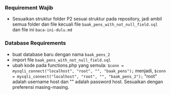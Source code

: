
### Requirement Wajib
- Sesuaikan struktur folder P2 sesuai struktur pada repository, jadi ambil semua folder dan file kecuali file `baak_pens_with_not_null_field.sql` dan file ini `baca-ini-dulu.md`

### Database Requirements
- buat database baru dengan nama `baak_pens_2`
- import file `baak_pens_with_not_null_field.sql`
- ubah kode pada functions.php yang semula:
`$conn = mysqli_connect("localhost", "root", "", "baak_pens");`
menjadi,
`$conn = mysqli_connect("localhost", "root", "", "baak_pens_2");`
"root" adalah username host dan "" adalah password host. Sesuaikan dengan preferensi masing-masing.
